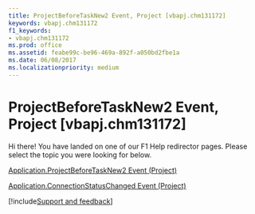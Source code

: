 ```yaml
---
title: ProjectBeforeTaskNew2 Event, Project [vbapj.chm131172]
keywords: vbapj.chm131172
f1_keywords:
- vbapj.chm131172
ms.prod: office
ms.assetid: feabe99c-be96-469a-892f-a050bd2fbe1a
ms.date: 06/08/2017
ms.localizationpriority: medium
---
```



# ProjectBeforeTaskNew2 Event, Project [vbapj.chm131172]

Hi there! You have landed on one of our F1 Help redirector pages. Please select the topic you were looking for below.

[Application.ProjectBeforeTaskNew2 Event (Project)](https://msdn.microsoft.com/library/4df0eb83-e60d-943d-aecf-57a2f857ae42%28Office.15%29.aspx)

[Application.ConnectionStatusChanged Event (Project)](https://msdn.microsoft.com/library/ffc6fc8a-f5b7-3a3d-4829-712a8305ed17%28Office.15%29.aspx)

[!include[Support and feedback](~/includes/feedback-boilerplate.md)]